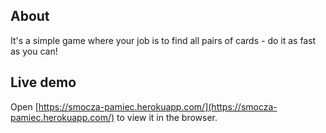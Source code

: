 ## About

It's a simple game where your job is to find all pairs of cards - do it as fast as you can!

## Live demo

Open [https://smocza-pamiec.herokuapp.com/](https://smocza-pamiec.herokuapp.com/) to view it in the browser.
